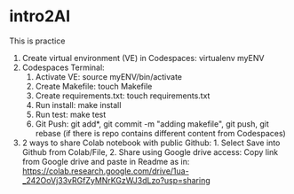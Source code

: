 # intro2AI
This is practice

1. Create virtual environment (VE) in Codespaces: virtualenv myENV
2. Codespaces Terminal:
     1.  Activate VE: source myENV/bin/activate
     2.  Create Makefile: touch Makefile
     3.  Create requirements.txt: touch requirements.txt
     4.  Run install: make install
     5.  Run test: make test
     6.  Git Push: git add*, git commit -m "adding makefile", git push, git rebase (if there is repo contains different content from Codespaces)
3. 2 ways to share Colab notebook with public Github: 1. Select Save into Github from Colab/File, 2. Share using Google drive access: Copy link from Google drive and paste in Readme as in: https://colab.research.google.com/drive/1ua-_242OoVj33vRGfZyMNrKGzWJ3dLzo?usp=sharing
